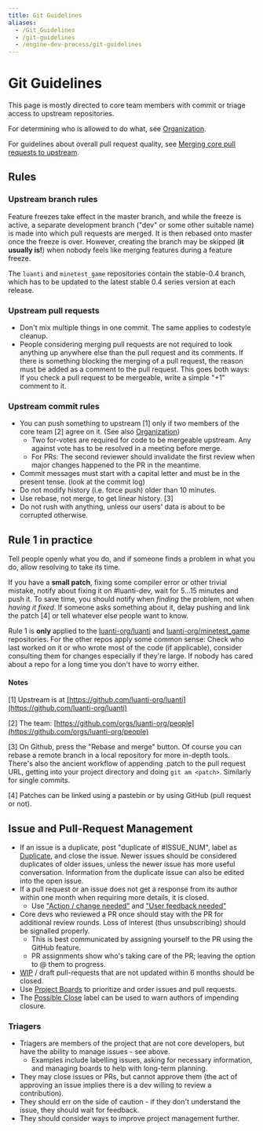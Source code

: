 ```yaml
---
title: Git Guidelines
aliases:
  - /Git_Guidelines
  - /git-guidelines
  - /engine-dev-process/git-guidelines
---
```


# Git Guidelines

This page is mostly directed to core team members with commit or triage access to upstream repositories.

For determining who is allowed to do what, see [Organization](/for-engine-devs/organization).

For guidelines about overall pull request quality, see [Merging core pull requests to upstream](/Merging_core_pull_requests_to_upstream).

## Rules

### Upstream branch rules

Feature freezes take effect in the master branch, and while the freeze is active, a separate development branch ("dev" or some other suitable name) is made into which pull requests are merged. It is then rebased onto master once the freeze is over. However, creating the branch may be skipped (**it usually is!**) when nobody feels like merging features during a feature freeze.

The `luanti` and `minetest_game` repositories contain the stable-0.4 branch, which has to be updated to the latest stable 0.4 series version at each release.

### Upstream pull requests

- Don't mix multiple things in one commit. The same applies to codestyle cleanup.
- People considering merging pull requests are not required to look anything up anywhere else than the pull request and its comments. If there is something blocking the merging of a pull request, the reason must be added as a comment to the pull request. This goes both ways: If you check a pull request to be mergeable, write a simple "+1" comment to it.

### Upstream commit rules

- You can push something to upstream \[1\] only if two members of the core team \[2\] agree on it. (See also [Organization](/for-engine-devs/organization))
  - Two for-votes are required for code to be mergeable upstream. Any against vote has to be resolved in a meeting before merge.
  - For PRs: The second reviewer should invalidate the first review when major changes happened to the PR in the meantime.
- Commit messages must start with a capital letter and must be in the present tense. (look at the commit log)
- Do not modify history (i.e. force push) older than 10 minutes.
- Use rebase, not merge, to get linear history. \[3\]
- Do not rush with anything, unless our users' data is about to be corrupted otherwise.

## Rule 1 in practice

Tell people openly what you do, and if someone finds a problem in what you do, allow resolving to take its time.

If you have a **small patch**, fixing some compiler error or other trivial mistake, notify about fixing it on #luanti-dev, wait for 5...15 minutes and push it. To save time, you should notify when _finding_ the problem, not when _having it fixed_. If someone asks something about it, delay pushing and link the patch \[4\] or tell whatever else people want to know.

Rule 1 is **only** applied to the [luanti-org/luanti](https://github.com/luanti-org/luanti) and [luanti-org/minetest_game](https://github.com/luanti-org/minetest_game) repositories. For the other repos apply some common sense: Check who last worked on it or who wrote most of the code (if applicable), consider consulting them for changes especially if they're large. If nobody has cared about a repo for a long time you don't have to worry either.

#### Notes

\[1\] Upstream is at [https://github.com/luanti-org/luanti](https://github.com/luanti-org/luanti)

\[2\] The team: [https://github.com/orgs/luanti-org/people](https://github.com/orgs/luanti-org/people)

\[3\] On Github, press the "Rebase and merge" button. Of course you can rebase a remote branch in a local repository for more in-depth tools. There's also the ancient workflow of appending .patch to the pull request URL, getting into your project directory and doing `git am <patch>`. Similarly for single commits.

\[4\] Patches can be linked using a pastebin or by using GitHub (pull request or not).

## Issue and Pull-Request Management

- If an issue is a duplicate, post "duplicate of #ISSUE_NUM", label as [Duplicate](https://github.com/luanti-org/luanti/labels/Duplicate), and close the issue. Newer issues should be considered duplicates of older issues, unless the newer issue has more useful conversation. Information from the duplicate issue can also be edited into the open issue.
- If a pull request or an issue does not get a response from its author within one month when requiring more details, it is closed.
  - Use ["Action / change needed"](https://github.com/luanti-org/luanti/labels/Action%20%2F%20change%20needed) and ["User feedback needed"](https://github.com/luanti-org/luanti/labels/User%20feedback%20needed)
- Core devs who reviewed a PR once should stay with the PR for additional review rounds. Loss of interest (thus unsubscribing) should be signalled properly.
  - This is best communicated by assigning yourself to the PR using the GitHub feature.
  - PR assignments show who's taking care of the PR; leaving the option to @ them to progress.
- [WIP](https://github.com/luanti-org/luanti/labels/WIP) / draft pull-requests that are not updated within 6 months should be closed.
- Use [Project Boards](https://github.com/luanti-org/luanti/projects) to prioritize and order issues and pull requests.
- The [Possible Close](https://github.com/luanti-org/luanti/labels/Possible%20Close) label can be used to warn authors of impending closure.

### Triagers

- Triagers are members of the project that are not core developers, but have the ability to manage issues - see above.
  - Examples include labelling issues, asking for necessary information, and managing boards to help with long-term planning.
- They may close issues or PRs, but cannot approve them (the act of approving an issue implies there is a dev willing to review a contribution).
- They should err on the side of caution - if they don't understand the issue, they should wait for feedback.
- They should consider ways to improve project management further.

